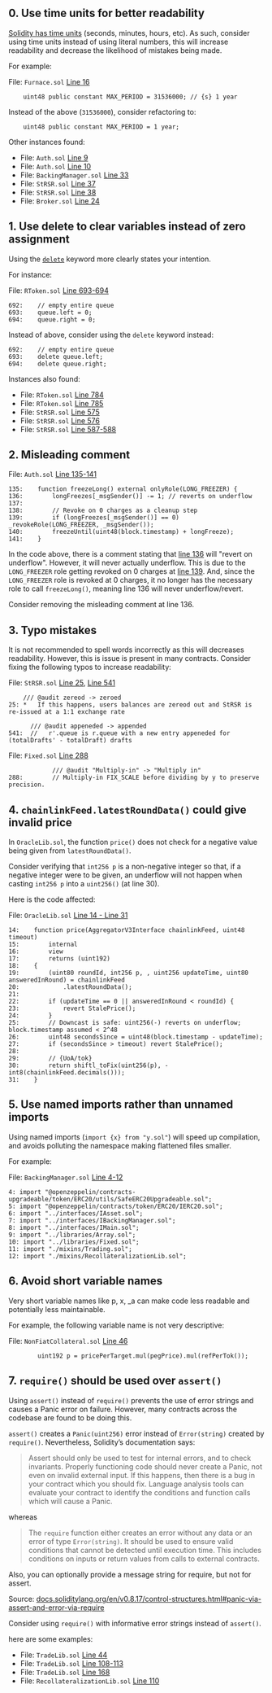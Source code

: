 ## 0. Use time units for better readability

[Solidity has time units](https://docs.soliditylang.org/en/v0.8.14/units-and-global-variables.html) (seconds, minutes, hours, etc). As such, consider using time units instead of using literal numbers, this will increase readability and decrease the likelihood of mistakes being made.

For example:

File: `Furnace.sol` [Line 16](https://github.com/reserve-protocol/protocol/blob/df7ecadc2bae74244ace5e8b39e94bc992903158/contracts/p1/Furnace.sol#L16)

```solidity
    uint48 public constant MAX_PERIOD = 31536000; // {s} 1 year
```

Instead of the above (`31536000`), consider refactoring to:

```solidity
    uint48 public constant MAX_PERIOD = 1 year;
```

Other instances found:

- File: `Auth.sol` [Line 9](https://github.com/reserve-protocol/protocol/blob/df7ecadc2bae74244ace5e8b39e94bc992903158/contracts/mixins/Auth.sol#L9)
- File: `Auth.sol` [Line 10](https://github.com/reserve-protocol/protocol/blob/df7ecadc2bae74244ace5e8b39e94bc992903158/contracts/mixins/Auth.sol#L10)
- File: `BackingManager.sol` [Line 33](https://github.com/reserve-protocol/protocol/blob/df7ecadc2bae74244ace5e8b39e94bc992903158/contracts/p1/BackingManager.sol#L33)
- File: `StRSR.sol` [Line 37](https://github.com/reserve-protocol/protocol/blob/df7ecadc2bae74244ace5e8b39e94bc992903158/contracts/p1/StRSR.sol#L37)
- File: `StRSR.sol` [Line 38](https://github.com/reserve-protocol/protocol/blob/df7ecadc2bae74244ace5e8b39e94bc992903158/contracts/p1/StRSR.sol#L38)
- File: `Broker.sol` [Line 24](https://github.com/reserve-protocol/protocol/blob/df7ecadc2bae74244ace5e8b39e94bc992903158/contracts/p1/Broker.sol#L24)

## 1. Use delete to clear variables instead of zero assignment

Using the [`delete`](https://docs.soliditylang.org/en/v0.8.17/types.html#delete) keyword more clearly states your intention.

For instance:

File: `RToken.sol` [Line 693-694](https://github.com/reserve-protocol/protocol/blob/df7ecadc2bae74244ace5e8b39e94bc992903158/contracts/p1/RToken.sol#L693-L694)

```solidity
692:    // empty entire queue
693:    queue.left = 0;
694:    queue.right = 0;
```

Instead of above, consider using the `delete` keyword instead:

```solidity
692:    // empty entire queue
693:    delete queue.left;
694:    delete queue.right;
```

Instances also found:

- File: `RToken.sol` [Line 784](https://github.com/reserve-protocol/protocol/blob/df7ecadc2bae74244ace5e8b39e94bc992903158/contracts/p1/RToken.sol#L784)
- File: `RToken.sol` [Line 785](https://github.com/reserve-protocol/protocol/blob/df7ecadc2bae74244ace5e8b39e94bc992903158/contracts/p1/RToken.sol#L785)
- File: `StRSR.sol` [Line 575](https://github.com/reserve-protocol/protocol/blob/df7ecadc2bae74244ace5e8b39e94bc992903158/contracts/p1/StRSR.sol#L575)
- File: `StRSR.sol` [Line 576](https://github.com/reserve-protocol/protocol/blob/df7ecadc2bae74244ace5e8b39e94bc992903158/contracts/p1/StRSR.sol#L576)
- File: `StRSR.sol` [Line 587-588](https://github.com/reserve-protocol/protocol/blob/df7ecadc2bae74244ace5e8b39e94bc992903158/contracts/p1/StRSR.sol#L587-L588)

## 2. Misleading comment

File: `Auth.sol` [Line 135-141](https://github.com/reserve-protocol/protocol/blob/df7ecadc2bae74244ace5e8b39e94bc992903158/contracts/mixins/Auth.sol#L135-L141)

```solidity
135:    function freezeLong() external onlyRole(LONG_FREEZER) {
136:        longFreezes[_msgSender()] -= 1; // reverts on underflow
137:
138:        // Revoke on 0 charges as a cleanup step
139:        if (longFreezes[_msgSender()] == 0) _revokeRole(LONG_FREEZER, _msgSender());
140:        freezeUntil(uint48(block.timestamp) + longFreeze);
141:    }
```

In the code above, there is a comment stating that [line 136](https://github.com/reserve-protocol/protocol/blob/df7ecadc2bae74244ace5e8b39e94bc992903158/contracts/mixins/Auth.sol#L136) will "revert on underflow". However, it will never actually underflow. This is due to the `LONG_FREEZER` role getting revoked on 0 charges at [line 139](https://github.com/reserve-protocol/protocol/blob/df7ecadc2bae74244ace5e8b39e94bc992903158/contracts/mixins/Auth.sol#L139). And, since the `LONG_FREEZER` role is revoked at 0 charges, it no longer has the necessary role to call `freezeLong()`, meaning line 136 will never underflow/revert.

Consider removing the misleading comment at line 136.

## 3. Typo mistakes

It is not recommended to spell words incorrectly as this will decreases readability. However, this is issue is present in many contracts. Consider fixing the following typos to increase readability:

File: `StRSR.sol` [Line 25](https://github.com/reserve-protocol/protocol/blob/df7ecadc2bae74244ace5e8b39e94bc992903158/contracts/p1/StRSR.sol#L25), [Line 541](https://github.com/reserve-protocol/protocol/blob/df7ecadc2bae74244ace5e8b39e94bc992903158/contracts/p1/StRSR.sol#L541)

```
    /// @audit zereod -> zeroed
25: *   If this happens, users balances are zereod out and StRSR is re-issued at a 1:1 exchange rate

      /// @audit appeneded -> appended
541:  //   r'.queue is r.queue with a new entry appeneded for (totalDrafts' - totalDraft) drafts
```

File: `Fixed.sol` [Line 288](https://github.com/reserve-protocol/protocol/blob/df7ecadc2bae74244ace5e8b39e94bc992903158/contracts/libraries/Fixed.sol#L288)

```
            /// @audit "Multiply-in" -> "Multiply in"
288:        // Multiply-in FIX_SCALE before dividing by y to preserve precision.
```

## 4. `chainlinkFeed.latestRoundData()` could give invalid price

In `OracleLib.sol`, the function `price()` does not check for a negative value being given from `latestRoundData()`.

Consider verifying that `int256 p` is a non-negative integer so that, if a negative integer were to be given, an underflow will not happen when casting `int256 p` into a `uint256()` (at line 30).

Here is the code affected:

File: `OracleLib.sol` [Line 14 - Line 31](https://github.com/reserve-protocol/protocol/blob/df7ecadc2bae74244ace5e8b39e94bc992903158/contracts/plugins/assets/OracleLib.sol#L14-L31)

```solidity
14:    function price(AggregatorV3Interface chainlinkFeed, uint48 timeout)
15:        internal
16:        view
17:        returns (uint192)
18:    {
19:        (uint80 roundId, int256 p, , uint256 updateTime, uint80 answeredInRound) = chainlinkFeed
20:            .latestRoundData();
21:
22:        if (updateTime == 0 || answeredInRound < roundId) {
23:            revert StalePrice();
24:        }
25:        // Downcast is safe: uint256(-) reverts on underflow; block.timestamp assumed < 2^48
26:        uint48 secondsSince = uint48(block.timestamp - updateTime);
27:        if (secondsSince > timeout) revert StalePrice();
28:
29:        // {UoA/tok}
30:        return shiftl_toFix(uint256(p), -int8(chainlinkFeed.decimals()));
31:    }
```

## 5. Use named imports rather than unnamed imports

Using named imports (`import {x} from "y.sol"`) will speed up compilation, and avoids polluting the namespace making flattened files smaller.

For example:

File: `BackingManager.sol` [Line 4-12](https://github.com/reserve-protocol/protocol/blob/df7ecadc2bae74244ace5e8b39e94bc992903158/contracts/p1/BackingManager.sol#L4-L12)

```solidity
4: import "@openzeppelin/contracts-upgradeable/token/ERC20/utils/SafeERC20Upgradeable.sol";
5: import "@openzeppelin/contracts/token/ERC20/IERC20.sol";
6: import "../interfaces/IAsset.sol";
7: import "../interfaces/IBackingManager.sol";
8: import "../interfaces/IMain.sol";
9: import "../libraries/Array.sol";
10: import "../libraries/Fixed.sol";
11: import "./mixins/Trading.sol";
12: import "./mixins/RecollateralizationLib.sol";
```

## 6. Avoid short variable names

Very short variable names like p, x, \_a can make code less readable and potentially less maintainable.

For example, the following variable name is not very descriptive:

File: `NonFiatCollateral.sol` [Line 46](https://github.com/reserve-protocol/protocol/blob/df7ecadc2bae74244ace5e8b39e94bc992903158/contracts/plugins/assets/NonFiatCollateral.sol#L46)

```solidity
        uint192 p = pricePerTarget.mul(pegPrice).mul(refPerTok());
```

## 7. `require()` should be used over `assert()`

Using `assert()` instead of `require()` prevents the use of error strings and causes a Panic error on failure. However, many contracts across the codebase are found to be doing this.

`assert()` creates a `Panic(uint256)` error instead of `Error(string)` created by `require()`. Nevertheless, Solidity’s documentation says:

> Assert should only be used to test for internal errors, and to check invariants. Properly functioning code should never create a Panic, not even on invalid external input. If this happens, then there is a bug in your contract which you should fix. Language analysis tools can evaluate your contract to identify the conditions and function calls which will cause a Panic.

whereas

> The `require` function either creates an error without any data or an error of type `Error(string)`. It should be used to ensure valid conditions that cannot be detected until execution time. This includes conditions on inputs or return values from calls to external contracts.

Also, you can optionally provide a message string for require, but not for assert.

Source: [docs.soliditylang.org/en/v0.8.17/control-structures.html#panic-via-assert-and-error-via-require](https://docs.soliditylang.org/en/v0.8.17/control-structures.html#panic-via-assert-and-error-via-require)

Consider using `require()` with informative error strings instead of `assert()`.

here are some examples:

- File: `TradeLib.sol` [Line 44](https://github.com/reserve-protocol/protocol/blob/df7ecadc2bae74244ace5e8b39e94bc992903158/contracts/p1/mixins/TradeLib.sol#L44)
- File: `TradeLib.sol` [Line 108-113](https://github.com/reserve-protocol/protocol/blob/df7ecadc2bae74244ace5e8b39e94bc992903158/contracts/p1/mixins/TradeLib.sol#L108-L113)
- File: `TradeLib.sol` [Line 168](https://github.com/reserve-protocol/protocol/blob/df7ecadc2bae74244ace5e8b39e94bc992903158/contracts/p1/mixins/TradeLib.sol#L168)
- File: `RecollateralizationLib.sol` [Line 110](https://github.com/reserve-protocol/protocol/blob/df7ecadc2bae74244ace5e8b39e94bc992903158/contracts/p1/mixins/RecollateralizationLib.sol#L110)
